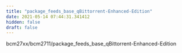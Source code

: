 ```yaml
---
title: "package_feeds_base_qBittorrent-Enhanced-Edition"
date: 2021-05-14 07:44:31.341412
hidden: false
draft: false
---
```


bcm27xx/bcm2711/package_feeds_base_qBittorrent-Enhanced-Edition

